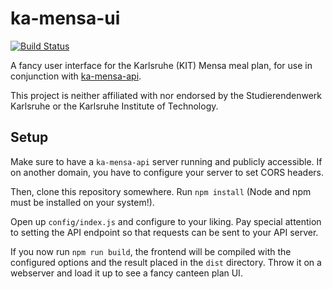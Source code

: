 # ka-mensa-ui

[![Build Status](https://travis-ci.com/meyfa/ka-mensa-ui.svg?branch=master)](https://travis-ci.com/meyfa/ka-mensa-ui)

A fancy user interface for the Karlsruhe (KIT) Mensa meal plan, for use in
conjunction with [ka-mensa-api](https://github.com/meyfa/ka-mensa-api).

This project is neither affiliated with nor endorsed by the Studierendenwerk
Karlsruhe or the Karlsruhe Institute of Technology.

## Setup

Make sure to have a `ka-mensa-api` server running and publicly accessible.
If on another domain, you have to configure your server to set CORS headers.

Then, clone this repository somewhere. Run `npm install` (Node and npm must be
installed on your system!).

Open up `config/index.js` and configure to your liking. Pay special attention to
setting the API endpoint so that requests can be sent to your API server.

If you now run `npm run build`, the frontend will be compiled with the
configured options and the result placed in the `dist` directory. Throw it on a
webserver and load it up to see a fancy canteen plan UI.

